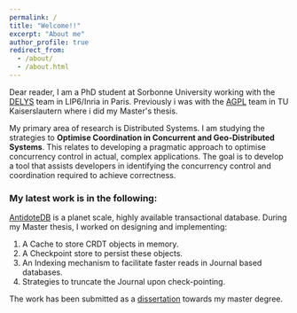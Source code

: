 ```yaml
---
permalink: /
title: "Welcome!!"
excerpt: "About me"
author_profile: true
redirect_from: 
  - /about/
  - /about.html
---
```


Dear reader, I am a PhD student at Sorbonne University working with the [DELYS](https://team.inria.fr/delys/) team in LIP6/Inria in Paris. Previously i was with the [AGPL](https://pl.cs.uni-kl.de/homepage/en/) team in TU Kaiserslautern where i did my Master's thesis. 

My primary area of research is Distributed Systems. I am studying the strategies to **Optimise Coordination in Concurrent and Geo-Distributed Systems**. This relates to developing a pragmatic approach to optimise concurrency control in actual, complex applications. The goal is to develop a tool that assists developers in identifying the concurrency control and coordination required to achieve correctness.


### My latest work is in the following: 

[AntidoteDB](https://www.antidotedb.eu) is a planet scale, highly available transactional database. During my Master thesis,
I worked on designing and implementing:
1. A Cache to store CRDT objects in memory.
2. A Checkpoint store to persist these objects.
3. An Indexing mechanism to facilitate faster reads in Journal based databases.
4. Strategies to truncate the Journal upon check-pointing. 

The work has been submitted as a [dissertation](http://ayushpandey8439.github.io/files/master_thesis.pdf) towards my master degree.

